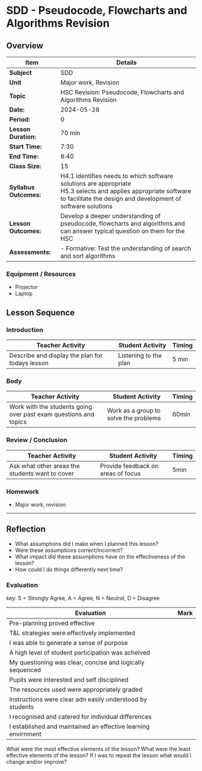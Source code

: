 # SDD - Pseudocode, Flowcharts and Algorithms Revision
## Overview

| Item                       | Details                                                                                                                                                                           |
| -------------------------- | --------------------------------------------------------------------------------------------------------------------------------------------------------------------------------- |
| **Subject**                | SDD                                                                                                                                                                               |
| **Unit**                   | Major work, Revision                                                                                                                                                              |
| **Topic**                  | HSC Revision: Pseudocode, Flowcharts and Algorithms Revision                                                                                                                      |
| **Date:**                  | 2024-05-28                                                                                                                                                                        |
| **Period:**                | 0                                                                                                                                                                                 |
| **Lesson Duration:**<br>   | 70 min                                                                                                                                                                            |
| **Start Time:**<br>        | 7:30                                                                                                                                                                              |
| **End Time:**<br>          | 8:40                                                                                                                                                                              |
| **Class Size:**<br>        | 15                                                                                                                                                                                |
| **Syllabus Outcomes:**<br> | H4.1 identifies needs to which software solutions are appropriate<br>H5.3 selects and applies appropriate software to facilitate the design and development of software solutions |
| **Lesson Outcomes:**       | Develop a deeper understanding of pseudocode, flowcharts and algorithms and can answer typical question on them for the HSC                                                       |
| **Assessments:**           | - Formative: Test the understanding of search and sort algorithms                                                                                                                 |

### Equipment / Resources
- Projector
- Laptop

## Lesson Sequence
### Introduction
| Teacher Activity                                | Student Activity      | Timing |
| ----------------------------------------------- | --------------------- | ------ |
| Describe and display the plan for todays lesson | Listening to the plan | 5 min  |

### Body
| Teacher Activity                                                 | Student Activity                      | Timing |
| ---------------------------------------------------------------- | ------------------------------------- | ------ |
| Work with the students going over past exam questions and topics | Work as a group to solve the problems | 60min  |

### Review / Conclusion
| Teacher Activity                                | Student Activity                   | Timing |
| ----------------------------------------------- | ---------------------------------- | ------ |
| Ask what other areas the students want to cover | Provide feedback on areas of focus | 5min   |

### Homework
- Major work, revision

----
## Reflection
- What assumptions did I make when I planned this lesson?
- Were these assumptions correct/incorrect?
- What impact did these assumptions have on the effectiveness of the lesson?
- How could I do things differently next time?

### Evaluation
key: S = Strongly Agree, A = Agree, N = Neutral, D = Disagree

| Evaluation                                                    | Mark |
| ------------------------------------------------------------- | ---- |
| Pre-planning proved effective                                 |      |
| T&L strategies were effectively implemented                   |      |
| I was able to generate a sense of purpose                     |      |
| A high level of student participation was acheived            |      |
| My questioning was clear, concise and logically sequenced     |      |
| Pupils were interested and self disciplined                   |      |
| The resources used were appropriately graded                  |      |
| Instructions were clear adn easily understood by students     |      |
| I recognised and catered for individual differences           |      |
| I established and maintained an effective learning envirnment |      |
What were the most effective elements of the lesson?
What were the least effective elements of the lesson?
If I was to repeat the lesson what would I change and/or improve?